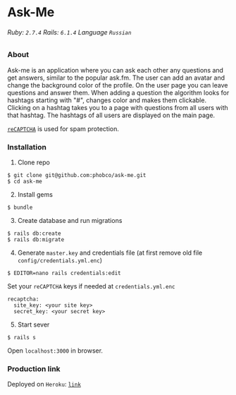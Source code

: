 # Ask-Me

###### Ruby: `2.7.4` Rails: `6.1.4` Language `Russian`

### About

Ask-me is an application where you can ask each other any questions and get answers, similar to the popular ask.fm. The user can add an avatar and change the background color of the profile. On the user page you can leave questions and answer them. When adding a question the algorithm looks for hashtags starting with "#", changes color and makes them clickable. Clicking on a hashtag takes you to a page with questions from all users with that hashtag. The hashtags of all users are displayed on the main page.

[`reCAPTCHA`](https://www.google.com/recaptcha/about/) is used for spam protection.

### Installation

1. Clone repo
```
$ git clone git@github.com:phobco/ask-me.git
$ cd ask-me
```

2. Install gems
```
$ bundle
```

3. Create database and run migrations
```
$ rails db:create
$ rails db:migrate
```

4. Generate `master.key` and credentials file (at first remove old file `config/credentials.yml.enc`)
```
$ EDITOR=nano rails credentials:edit
```

Set your `reCAPTCHA` keys if needed at `credentials.yml.enc`
```
recaptcha:
  site_key: <your site key>
  secret_key: <your secret key>
```

5. Start sever
```
$ rails s
```

Open `localhost:3000` in browser.

### Production link

Deployed on `Heroku`: [`link`](https://askme-phobco.herokuapp.com/)
